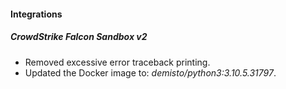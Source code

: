 
#### Integrations
##### CrowdStrike Falcon Sandbox v2
- Removed excessive error traceback printing.
- Updated the Docker image to: *demisto/python3:3.10.5.31797*.